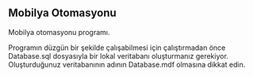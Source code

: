﻿## Mobilya Otomasyonu

Mobilya otomasyonu programı. 

Programın düzgün bir şekilde çalışabilmesi için çalıştırmadan önce Database.sql dosyasıyla bir lokal veritabanı oluşturmanız gerekiyor. Oluşturduğunuz veritabanının adının Database.mdf olmasına dikkat edin.